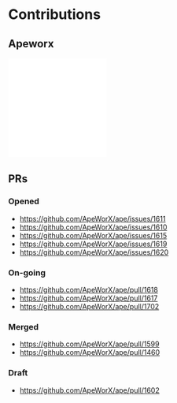 # Contributions

## Apeworx
<!-- ![](media/logo.gif) -->
<img src="media/logo.gif" alt="drawing" width="200"/>

## PRs

### Opened
- https://github.com/ApeWorX/ape/issues/1611
- https://github.com/ApeWorX/ape/issues/1610
- https://github.com/ApeWorX/ape/issues/1615
- https://github.com/ApeWorX/ape/issues/1619
- https://github.com/ApeWorX/ape/issues/1620

### On-going
- https://github.com/ApeWorX/ape/pull/1618
- https://github.com/ApeWorX/ape/pull/1617
- https://github.com/ApeWorX/ape/pull/1702

### Merged
- https://github.com/ApeWorX/ape/pull/1599
- https://github.com/ApeWorX/ape/pull/1460

### Draft
- https://github.com/ApeWorX/ape/pull/1602 
